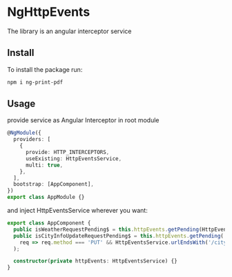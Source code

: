 # NgHttpEvents

The library is an angular interceptor service

## Install

To install the package run:

```bash
npm i ng-print-pdf
```

## Usage

provide service as Angular Interceptor in root module

```typescript
@NgModule({
  providers: [
    {
      provide: HTTP_INTERCEPTORS,
      useExisting: HttpEventsService,
      multi: true,
    },
  ],
  bootstrap: [AppComponent],
})
export class AppModule {}
```

and inject HttpEventsService wherever you want:

```typescript
export class AppComponent {
  public isWeatherRequestPending$ = this.httpEvents.getPending(HttpEventsService.urlEndsWith('/weather'));
  public isCityInfoUpdateRequestPending$ = this.httpEvents.getPending(
    req => req.method === 'PUT' && HttpEventsService.urlEndsWith('/city')(req)
  );

  constructor(private httpEvents: HttpEventsService) {}
}
```
